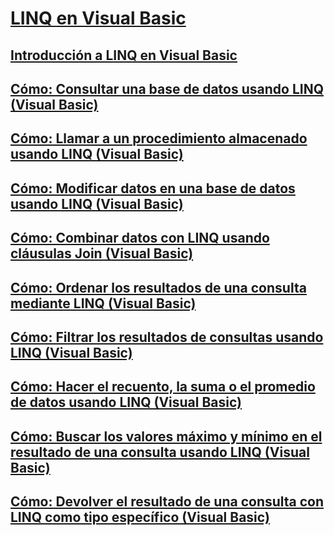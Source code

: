 # [LINQ en Visual Basic](index.md)
## [Introducción a LINQ en Visual Basic](introduction-to-linq.md)
## [Cómo: Consultar una base de datos usando LINQ (Visual Basic)](how-to-query-a-database-by-using-linq.md)
## [Cómo: Llamar a un procedimiento almacenado usando LINQ (Visual Basic)](how-to-call-a-stored-procedure-by-using-linq.md)
## [Cómo: Modificar datos en una base de datos usando LINQ (Visual Basic)](how-to-modify-data-in-a-database-by-using-linq.md)
## [Cómo: Combinar datos con LINQ usando cláusulas Join (Visual Basic)](how-to-combine-data-with-linq-by-using-joins.md)
## [Cómo: Ordenar los resultados de una consulta mediante LINQ (Visual Basic)](how-to-sort-query-results-by-using-linq.md)
## [Cómo: Filtrar los resultados de consultas usando LINQ (Visual Basic)](how-to-filter-query-results-by-using-linq.md)
## [Cómo: Hacer el recuento, la suma o el promedio de datos usando LINQ (Visual Basic)](how-to-count-sum-or-average-data-by-using-linq.md)
## [Cómo: Buscar los valores máximo y mínimo en el resultado de una consulta usando LINQ (Visual Basic)](how-to-find-the-minimum-or-maximum-value-in-a-query-result.md)
## [Cómo: Devolver el resultado de una consulta con LINQ como tipo específico (Visual Basic)](how-to-return-a-linq-query-result-as-a-specific-type.md)
